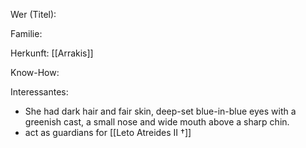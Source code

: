 Wer (Titel):

Familie:

Herkunft: [[Arrakis]] 

Know-How:

Interessantes:
- She had dark hair and fair skin, deep-set blue-in-blue eyes with a greenish cast, a small nose and wide mouth above a sharp chin.
- act as guardians for [[Leto Atreides II †]]